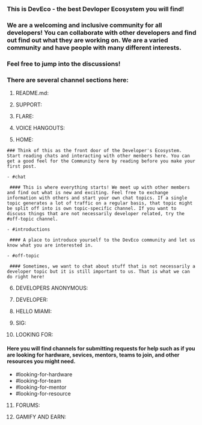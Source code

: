  ### This is DevEco - the best Devloper Ecosystem you will find!

 ### We are a welcoming and inclusive community for all developers! You can collaborate with other developers and find out find out what they are working on. We are a varied community and have people with many different interests.

 ### Feel free to jump into the discussions!

 ### There are several channel sections here:

   1. README.md:

   2. SUPPORT:

   3. FLARE:

   4. VOICE HANGOUTS:

   5. HOME:

    ### Think of this as the front door of the Developer's Ecosystem. Start reading chats and interacting with other menbers here. You can get a good feel for the Community here by reading before you make your first post.

    - #chat

     #### This is where everything starts! We meet up with other members and find out what is new and exciting. Feel free to exchange information with others and start your own chat topics. If a single topic generates a lot of traffic on a regular basis, that topic might be split off into is own topic-specific channel. If you want to discuss things that are not necessarily developer related, try the #off-topic channel.

    - #introductions

     #### A place to introduce yourself to the DevEco community and let us know what you are interested in.

    - #off-topic

     #### Sometimes, we want to chat about stuff that is not necessarily a developer topic but it is still important to us. That is what we can do right here!

   6. DEVELOPERS ANONYMOUS:

   7. DEVELOPER:

   8. HELLO MIAMI:

   9. SIG:

   10. LOOKING FOR:

   #### Here you will find channels for submitting requests for help such as if you are looking for hardware, sevices, mentors, teams to join, and other resources you might need.

   - #looking-for-hardware
   - #looking-for-team
   - #looking-for-mentor
   - #looking-for-resource

   11. FORUMS:

   12. GAMIFY AND EARN:


